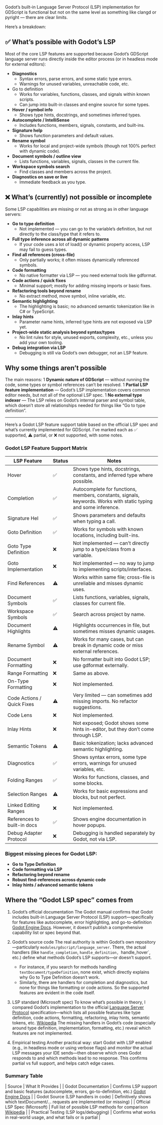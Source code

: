 Godot’s built-in Language Server Protocol (LSP) implementation for GDScript is functional but not on the same level as something like clangd or pyright — there are clear limits.

Here’s a breakdown:

## ✅ What’s possible with Godot’s LSP
Most of the core LSP features are supported because Godot’s GDScript language server runs directly inside the editor process (or in headless mode for external editors):

- **Diagnostics**
  - Syntax errors, parse errors, and some static type errors.
  - Warnings for unused variables, unreachable code, etc.
- Go to definition
  - Works for variables, functions, classes, and signals within known scripts.
  - Can jump into built-in classes and engine source for some types.
- **Hover / symbol info**
  - Shows type hints, docstrings, and sometimes inferred types.
- **Autocomplete / IntelliSense**
  - Includes functions, members, signals, constants, and built-ins.
- **Signature help**
  - Shows function parameters and default values.
- **Rename symbol**
  - Works for local and project-wide symbols (though not 100% perfect with dynamic code).
- **Document symbols / outline view**
  - Lists functions, variables, signals, classes in the current file.
- **Workspace symbols search**
  - Find classes and members across the project.
- **Diagnostics on save or live**
  - Immediate feedback as you type.

## ❌ What’s (currently) not possible or incomplete
Some LSP capabilities are missing or not as strong as in other language servers:

- **Go to type definition**
  - Not implemented — you can go to the variable’s definition, but not directly to the class/type that it refers to.
- **Full type inference across all dynamic patterns**
  - If your code uses a lot of load() or dynamic property access, LSP may fail to guess types.
- **Find all references (cross-file)**
  - Only partially works; it often misses dynamically referenced symbols.
- **Code formatting**
  - No native formatter via LSP — you need external tools like gdformat.
- **Code actions / quick fixes**
  - Minimal support; mostly for adding missing imports or basic fixes.
- **Refactoring tools beyond rename**
  - No extract method, move symbol, inline variable, etc.
- **Semantic highlighting**
  - The highlighting is basic; no advanced semantic tokenization like in C# or TypeScript.
- **Inlay hints**
  - Parameter name hints, inferred type hints are not exposed via LSP yet.
- **Project-wide static analysis beyond syntax/types**
  - No lint rules for style, unused exports, complexity, etc., unless you add your own tooling.
- **Debug integration via LSP**
  - Debugging is still via Godot’s own debugger, not an LSP feature.

## Why some things aren’t possible
The main reasons:
1 **Dynamic nature of GDScript** — without running the code, some types or symbol references can’t be resolved.
1 **Partial LSP feature implementation** — Godot’s LSP implementation covers common editor needs, but not all of the optional LSP spec.
1 **No external type indexer** — The LSP relies on Godot’s internal parser and symbol table, which doesn’t store all relationships needed for things like “Go to type definition”.

---

Here’s a Godot LSP feature support table based on the official LSP spec and what’s currently implemented for GDScript.
I’ve marked each as ✅ supported, ⚠️ partial, or ❌ not supported, with some notes.

### Godot LSP Feature Support Matrix
| LSP Feature | Status | Notes |
| --- | --- | --- |
| Hover | ✅ | Shows type hints, docstrings, constants, and inferred type where possible. |
| Completion | ✅ | Autocomplete for functions, members, constants, signals, keywords. Works with static typing and some inference. |
| Signature Hel | ✅ | Shows parameters and defaults when typing a call. |
| Goto Definition | ✅ | Works for symbols with known locations, including built-ins. |
| Goto Type Definition | ❌ | Not implemented — can’t directly jump to a type/class from a variable. |
| Goto Implementation | ❌ | Not implemented — no way to jump to implementing scripts/interfaces. |
| Find References | ⚠️ | Works within same file; cross-file is unreliable and misses dynamic uses. |
| Document Symbols | ✅ | Lists functions, variables, signals, classes for current file. |
| Workspace Symbols | ✅ | Search across project by name. |
| Document Highlights | ⚠️ | Highlights occurrences in file, but sometimes misses dynamic usages. |
| Rename Symbol | ⚠️ | Works for many cases, but can break in dynamic code or miss external references. |
| Document Formatting | ❌ | No formatter built into Godot LSP; use gdformat externally. |
| Range Formatting | ❌ | Same as above. |
| On-Type Formatting | ❌ | Not implemented. |
| Code Actions / Quick Fixes | ⚠️ | Very limited — can sometimes add missing imports. No refactor suggestions. |
| Code Lens | ❌ | Not implemented. |
| Inlay Hints | ❌ | Not exposed; Godot shows some hints in-editor, but they don’t come through LSP. |
| Semantic Tokens | ⚠️ | Basic tokenization; lacks advanced semantic highlighting. |
| Diagnostics | ✅ | Shows syntax errors, some type errors, warnings for unused variables, etc. |
| Folding Ranges | ✅ | Works for functions, classes, and some blocks. |
| Selection Ranges | ⚠️ | Works for basic expressions and blocks, but not perfect. |
| Linked Editing Ranges | ❌ | Not implemented. |
| References to built-in docs | ✅ | Shows engine documentation in hover popups. |
| Debug Adapter Protocol | ❌ | Debugging is handled separately by Godot, not via LSP. |

### Biggest missing pieces for Godot LSP:
- **Go to Type Definition**
- **Code formatting via LSP**
- **Refactoring beyond rename**
- **Robust find-references across dynamic code**
- **Inlay hints / advanced semantic tokens**

## Where the “Godot LSP spec” comes from
1. Godot’s official documentation
   The Godot manual confirms that Godot includes built-in Language Server Protocol (LSP) support—specifically for features like autocomplete, error highlighting, and go-to-definition [Godot Engine Docs](https://docs.godotengine.org/en/stable/tutorials/editor/external_editor.html). However, it doesn’t publish a comprehensive capability list or spec beyond that.

1. Godot’s source code
   The real authority is within Godot’s own repository—particularly `modules/gdscript/language_server`. There, the actual handlers (like `handle_completion`, `handle_definition, `handle_hover`, etc.) define what methods Godot’s LSP supports—or doesn’t support.

   - For instance, if you search for methods handling `textDocument/typeDefinition`, none exist, which directly explains why Go to Type Definition doesn’t work.
   - Similarly, there are handlers for completion and diagnostics, but none for things like formatting or code actions.
     So the supported features are evident in the code itself.

1. LSP standard (Microsoft spec)
   To know what’s possible in theory, I compared Godot’s implementation to the official [Language Server Protocol](https://microsoft.github.io/language-server-protocol/) specification—which lists all possible features like type definition, code actions, formatting, refactoring, inlay hints, semantic tokens, etc. 
[Wikipedia](https://en.wikipedia.org/wiki/Language_Server_Protocol)
   The missing handlers in Godot’s code (especially around type definition, implementation, formatting, etc.) reveal which features are not implemented.

1. Empirical testing
   Another practical way: start Godot with LSP enabled (e.g., in headless mode or using verbose flags) and monitor the actual LSP messages your IDE sends—then observe which ones Godot responds to and which methods lead to no response. This confirms partial vs full support, and helps catch edge cases.

### Summary Table
| Source | What It Provides |
| Godot Documentation | Confirms LSP support and basic features (autocomplete, errors, go-to-definition, etc.) [Godot Engine Docs](https://docs.godotengine.org/en/stable/tutorials/editor/external_editor.html) |
| Godot Source (LSP handlers in code) | Definitively shows which textDocument/… requests are implemented (or missing) |
| Official LSP Spec (Microsoft) | Full list of possible LSP methods for comparison [Wikipedia](https://en.wikipedia.org/wiki/Language_Server_Protocol) |
| Practical Testing (LSP logs/debugging) | Confirms what works in real-world usage, and what fails or is partial |
